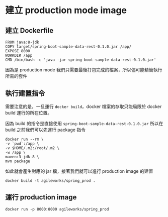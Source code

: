 # 建立 production mode image

## 建立 Dockerfile

```
FROM java:8-jdk
COPY target/spring-boot-sample-data-rest-0.1.0.jar /app/
EXPOSE 8000
WORKDIR /app
CMD /bin/bash -c 'java -jar spring-boot-sample-data-rest-0.1.0.jar'
```

因為是 production mode 我們只需要最後打包完成的檔案，所以儘可能精簡執行所需的套件

## 執行建置指令

需要注意的是，一旦運行 `docker build`，docker 檔案的存取只能局限於 docker build 運行的所在位置。

因為 build 的指令是直接使用 `spring-boot-sample-data-rest-0.1.0.jar` 所以在 build 之前我們可以先運行 package 指令

```
docker run --rm \
-v `pwd`:/app \
-v $HOME/.m2:/root/.m2 \
-w /app \
maven:3-jdk-8 \
mvn package
```

如此就會產生對應的 jar 檔，接著我們就可以進行 production image 的建置

```
docker build -t agileworks/spring_prod .
```

## 運行 production image

```
docker run -p 8000:8000 agileworks/spring_prod
```
